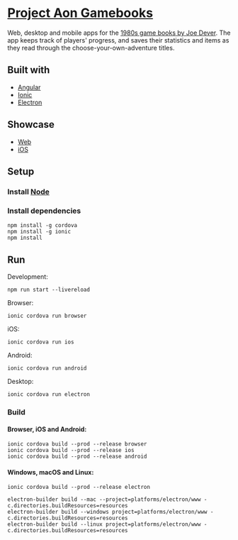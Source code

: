# [Project Aon Gamebooks](https://gamebooks.indecorous.tk/)

Web, desktop and mobile apps for the [1980s game books by Joe Dever](https://www.projectaon.org/en/Main/Home). The app keeps track of players' progress, and saves their statistics and items as they read through the choose-your-own-adventure titles.

## Built with

- [Angular](https://angular.io/)
- [Ionic](https://ionicframework.com/)
- [Electron](https://electronjs.org/)

## Showcase

- [Web](https://gamebooks.indecorous.online/)
- [iOS](https://appetize.io/app/g9cbzzmjy7vuj4ugtu0z70hxkr)

## Setup

### Install [Node](https://nodejs.org/)

### Install dependencies

```shell
npm install -g cordova
npm install -g ionic
npm install
```

## Run

Development:
```shell
npm run start --livereload
```

Browser:
```shell
ionic cordova run browser
```

iOS:
```shell
ionic cordova run ios
```

Android:
```shell
ionic cordova run android
```

Desktop:
```shell
ionic cordova run electron
```

### Build

#### Browser, iOS and Android:
```shell
ionic cordova build --prod --release browser
ionic cordova build --prod --release ios
ionic cordova build --prod --release android
```

#### Windows, macOS and Linux:
```shell
ionic cordova build --prod --release electron
```

```shell
electron-builder build --mac --project=platforms/electron/www -c.directories.buildResources=resources
electron-builder build --windows project=platforms/electron/www -c.directories.buildResources=resources
electron-builder build --linux project=platforms/electron/www -c.directories.buildResources=resources
```
